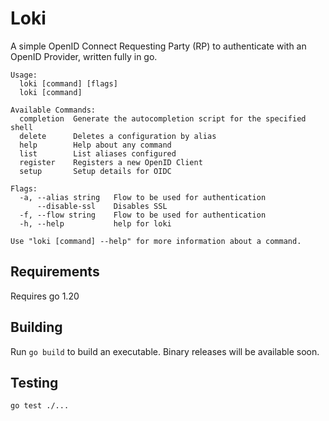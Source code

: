# Loki

A simple OpenID Connect Requesting Party (RP) to authenticate with an OpenID Provider, written fully in go.

```
Usage:
  loki [command] [flags]
  loki [command]

Available Commands:
  completion  Generate the autocompletion script for the specified shell
  delete      Deletes a configuration by alias
  help        Help about any command
  list        List aliases configured
  register    Registers a new OpenID Client
  setup       Setup details for OIDC

Flags:
  -a, --alias string   Flow to be used for authentication
      --disable-ssl    Disables SSL
  -f, --flow string    Flow to be used for authentication
  -h, --help           help for loki

Use "loki [command] --help" for more information about a command.
```

## Requirements

Requires go 1.20

## Building

Run `go build` to build an executable. Binary releases will be available soon.

## Testing

```
go test ./...
```
